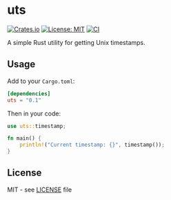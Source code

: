 # uts

[![Crates.io](https://img.shields.io/crates/v/uts)](https://crates.io/crates/uts)
[![License: MIT](https://img.shields.io/badge/License-MIT-yellow.svg)](https://opensource.org/licenses/MIT)
[![CI](https://github.com/rustcrate/timestamp/actions/workflows/ci.yml/badge.svg)](https://github.com/rustcrate/timestamp/actions)

A simple Rust utility for getting Unix timestamps.

## Usage

Add to your `Cargo.toml`:
```toml
[dependencies]
uts = "0.1"
```

Then in your code:
```rust
use uts::timestamp;

fn main() {
    println!("Current timestamp: {}", timestamp());
}
```

## License

MIT - see [LICENSE](LICENSE) file
